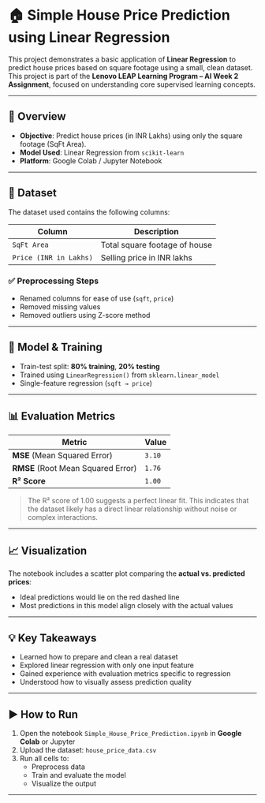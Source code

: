 # 🏠 Simple House Price Prediction using Linear Regression

This project demonstrates a basic application of **Linear Regression** to predict house prices based on square footage using a small, clean dataset. This project is part of the **Lenovo LEAP Learning Program – AI Week 2 Assignment**, focused on understanding core supervised learning concepts.

---

## 📌 Overview

- **Objective**: Predict house prices (in INR Lakhs) using only the square footage (SqFt Area).
- **Model Used**: Linear Regression from `scikit-learn`
- **Platform**: Google Colab / Jupyter Notebook

---

## 📁 Dataset

The dataset used contains the following columns:

| Column         | Description                    |
|----------------|--------------------------------|
| `SqFt Area`    | Total square footage of house  |
| `Price (INR in Lakhs)` | Selling price in INR lakhs  |

### ✅ Preprocessing Steps
- Renamed columns for ease of use (`sqft`, `price`)
- Removed missing values
- Removed outliers using Z-score method

---

## 🧠 Model & Training

- Train-test split: **80% training**, **20% testing**
- Trained using `LinearRegression()` from `sklearn.linear_model`
- Single-feature regression (`sqft → price`)

---

## 📊 Evaluation Metrics

| Metric | Value |
|--------|-------|
| **MSE** (Mean Squared Error) | `3.10` |
| **RMSE** (Root Mean Squared Error) | `1.76` |
| **R² Score** | `1.00` |

> The R² score of 1.00 suggests a perfect linear fit. This indicates that the dataset likely has a direct linear relationship without noise or complex interactions.

---

## 📈 Visualization

The notebook includes a scatter plot comparing the **actual vs. predicted prices**:

- Ideal predictions would lie on the red dashed line
- Most predictions in this model align closely with the actual values

---

## 💡 Key Takeaways

- Learned how to prepare and clean a real dataset
- Explored linear regression with only one input feature
- Gained experience with evaluation metrics specific to regression
- Understood how to visually assess prediction quality

---

## ▶️ How to Run

1. Open the notebook `Simple_House_Price_Prediction.ipynb` in **Google Colab** or Jupyter
2. Upload the dataset: `house_price_data.csv`
3. Run all cells to:
   - Preprocess data
   - Train and evaluate the model
   - Visualize the output

---
